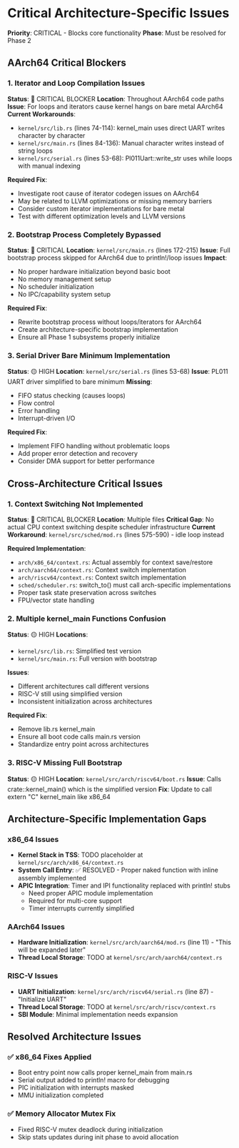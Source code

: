 # Critical Architecture-Specific Issues

**Priority**: CRITICAL - Blocks core functionality
**Phase**: Must be resolved for Phase 2

## AArch64 Critical Blockers

### 1. Iterator and Loop Compilation Issues
**Status**: 🔴 CRITICAL BLOCKER
**Location**: Throughout AArch64 code paths
**Issue**: For loops and iterators cause kernel hangs on bare metal AArch64
**Current Workarounds**:
- `kernel/src/lib.rs` (lines 74-114): kernel_main uses direct UART writes character by character
- `kernel/src/main.rs` (lines 84-136): Manual character writes instead of string loops
- `kernel/src/serial.rs` (lines 53-68): Pl011Uart::write_str uses while loops with manual indexing

**Required Fix**:
- Investigate root cause of iterator codegen issues on AArch64
- May be related to LLVM optimizations or missing memory barriers
- Consider custom iterator implementations for bare metal
- Test with different optimization levels and LLVM versions

### 2. Bootstrap Process Completely Bypassed
**Status**: 🔴 CRITICAL
**Location**: `kernel/src/main.rs` (lines 172-215)
**Issue**: Full bootstrap process skipped for AArch64 due to println!/loop issues
**Impact**: 
- No proper hardware initialization beyond basic boot
- No memory management setup
- No scheduler initialization
- No IPC/capability system setup

**Required Fix**:
- Rewrite bootstrap process without loops/iterators for AArch64
- Create architecture-specific bootstrap implementation
- Ensure all Phase 1 subsystems properly initialize

### 3. Serial Driver Bare Minimum Implementation
**Status**: 🟡 HIGH
**Location**: `kernel/src/serial.rs` (lines 53-68)
**Issue**: PL011 UART driver simplified to bare minimum
**Missing**:
- FIFO status checking (causes loops)
- Flow control
- Error handling
- Interrupt-driven I/O

**Required Fix**:
- Implement FIFO handling without problematic loops
- Add proper error detection and recovery
- Consider DMA support for better performance

## Cross-Architecture Critical Issues

### 1. Context Switching Not Implemented
**Status**: 🔴 CRITICAL BLOCKER
**Location**: Multiple files
**Critical Gap**: No actual CPU context switching despite scheduler infrastructure
**Current Workaround**: `kernel/src/sched/mod.rs` (lines 575-590) - idle loop instead

**Required Implementation**:
- `arch/x86_64/context.rs`: Actual assembly for context save/restore
- `arch/aarch64/context.rs`: Context switch implementation
- `arch/riscv64/context.rs`: Context switch implementation
- `sched/scheduler.rs`: switch_to() must call arch-specific implementations
- Proper task state preservation across switches
- FPU/vector state handling

### 2. Multiple kernel_main Functions Confusion
**Status**: 🟡 HIGH
**Locations**: 
- `kernel/src/lib.rs`: Simplified test version
- `kernel/src/main.rs`: Full version with bootstrap

**Issues**:
- Different architectures call different versions
- RISC-V still using simplified version
- Inconsistent initialization across architectures

**Required Fix**:
- Remove lib.rs kernel_main
- Ensure all boot code calls main.rs version
- Standardize entry point across architectures

### 3. RISC-V Missing Full Bootstrap
**Status**: 🟡 HIGH
**Location**: `kernel/src/arch/riscv64/boot.rs`
**Issue**: Calls crate::kernel_main() which is the simplified version
**Fix**: Update to call extern "C" kernel_main like x86_64

## Architecture-Specific Implementation Gaps

### x86_64 Issues
- **Kernel Stack in TSS**: TODO placeholder at `kernel/src/arch/x86_64/context.rs`
- **System Call Entry**: ✅ RESOLVED - Proper naked function with inline assembly implemented
- **APIC Integration**: Timer and IPI functionality replaced with println! stubs
  - Need proper APIC module implementation
  - Required for multi-core support
  - Timer interrupts currently simplified

### AArch64 Issues
- **Hardware Initialization**: `kernel/src/arch/aarch64/mod.rs` (line 11) - "This will be expanded later"
- **Thread Local Storage**: TODO at `kernel/src/arch/aarch64/context.rs`

### RISC-V Issues  
- **UART Initialization**: `kernel/src/arch/riscv64/serial.rs` (line 87) - "Initialize UART"
- **Thread Local Storage**: TODO at `kernel/src/arch/riscv/context.rs`
- **SBI Module**: Minimal implementation needs expansion

## Resolved Architecture Issues

### ✅ x86_64 Fixes Applied
- Boot entry point now calls proper kernel_main from main.rs
- Serial output added to println! macro for debugging
- PIC initialization with interrupts masked
- MMU initialization completed

### ✅ Memory Allocator Mutex Fix
- Fixed RISC-V mutex deadlock during initialization
- Skip stats updates during init phase to avoid allocation
